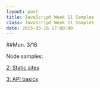 ```yaml
---
layout: post
title: JavaScript Week 11 Samples
class: JavaScript Week 11 Samples
date: 2015-03-16 17:00:00
---
```


##Mon. 3/16

Node samples:

[2: Static sites](http://github.com/portlandcodeschool/jse-win15-samples/tree/master/node/2-static-site)

[3: API basics](http://github.com/portlandcodeschool/jse-win15-samples/tree/master/node/3-api-basics)

